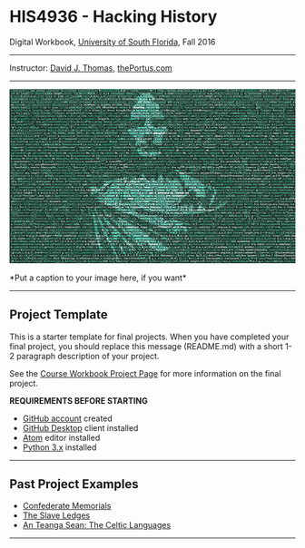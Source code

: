 # HIS4936 - Hacking History
Digital Workbook, [University of South Florida](http://www.usf.edu/), Fall 2016

---

Instructor: [David J. Thomas](mailto::davidjthomas@usf.edu), [thePortus.com](http://thePortus.com/)

---



![Replace Me, Sample Image](docs/imgs/caesarian_code.png)

<figcaption>*Put a caption to your image here, if you want*</figcaption>



---

## Project Template

This is a starter template for final projects. When you have completed your final project, you should replace this message (README.md) with a short 1-2 paragraph description of your project.

See the [Course Workbook Project Page](https://hacking-history.readthedocs.io/project) for more information on the final project.

**REQUIREMENTS BEFORE STARTING**
+ [GitHub account](https://github.com) created
+ [GitHub Desktop](https://desktop.github.com) client installed
+ [Atom](https://atom.io) editor installed
+ [Python 3.x](https://www.python.org/) installed

---

## Past Project Examples

* [Confederate Memorials](http://confederate-memorials-project.readthedocs.io/)
* [The Slave Ledges](http://slave-ledger.readthedocs.io/en/latest/)
* [An Teanga Sean: The Celtic Languages](http://an-teanga-sean-the-celtic-languages.readthedocs.io/)

---
